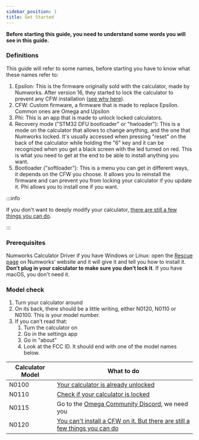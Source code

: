 ```yaml
---
sidebar_position: 1
title: Get Started
---
```


**Before starting this guide, you need to understand some words you will see in this guide.**

### Definitions

This guide will refer to some names, before starting you have to know what these names refer to:

1. Epsilon: This is the firmware originally sold with the calculator, made by Numworks. After version 16, they started to lock the calculator to prevent any CFW installation ([see why here](https://tiplanet.org/forum/viewtopic.php?f=97&t=24968)).
2. CFW: Custom firmware, a firmware that is made to replace Epsilon. Common ones are Omega and Upsilon
3. Phi: This is an app that is made to unlock locked calculators.
4. Recovery mode ("STM32 DFU bootloader" or "hwloader"): This is a mode on the calculator that allows to change anything, and the one that Numworks locked. It's usually accessed when pressing "reset" on the back of the calculator while holding the "6" key and it can be recognized when you get a black screen with the led turned on red. This is what you need to get at the end to be able to install anything you want.
5. Bootloader ("softloader"): This is a menu you can get in different ways, it depends on the CFW you choose. It allows you to reinstall the firmware and can prevent you from locking your calculator if you update it. Phi allows you to install one if you want.

:::info

If you don't want to deeply modify your calculator, [there are still a few things you can do](no-custom/what-to-do-locked).

:::

### Prerequisites

Numworks Calculator
Driver if you have Windows or Linux: open the [Rescue page](https://numworks.com/rescue) on Numworks’ website and it will give it and tell you how to install it. **Don’t plug in your calculator to make sure you don’t lock it**. If you have macOS, you don't need it.

### Model check

1. Turn your calculator around
2. On its back, there should be a little writing, either N0120, N0110 or N0100. This is your model number.
3. If you can't read that:
    1. Turn the calculator on
    2. Go in the settings app
    3. Go in "about"
    4. Look at the FCC ID. It should end with one of the model names below.

| Calculator Model | What to do                                                                                      |
|------------------|-------------------------------------------------------------------------------------------------|
| N0100            | [Your calculator is already unlocked](/docs/n0100/n0100-now-what)                                           |
| N0110            | [Check if your calculator is locked](/docs/n0110/n0110-is-locked)                                           |
| N0115            | Go to the [Omega Community Discord](https://discord.gg/X2TWhh9), we need you                                                                               |
| N0120            | [You can't install a CFW on it. But there are still a few things you can do](/docs/no-custom/what-to-do-locked) |
